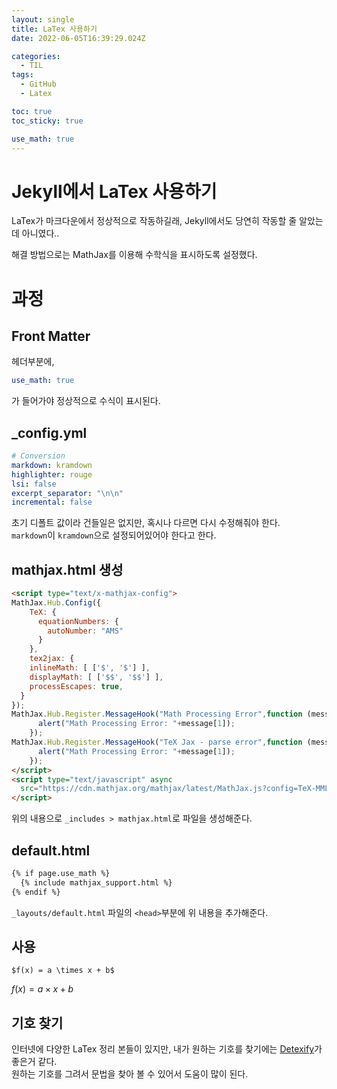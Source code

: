 ```yaml
---
layout: single
title: LaTex 사용하기
date: 2022-06-05T16:39:29.024Z

categories:
  - TIL
tags:
  - GitHub
  - Latex

toc: true
toc_sticky: true

use_math: true
---
```


# Jekyll에서 LaTex 사용하기
LaTex가 마크다운에서 정상적으로 작동하길래, Jekyll에서도 당연히 작동할 줄 알았는데 아니였다..  

해결 방법으로는 MathJax를 이용해 수학식을 표시하도록 설정했다.

# 과정
## Front Matter
헤더부분에,  
```yml
use_math: true
```
가 들어가야 정상적으로 수식이 표시된다.

## _config.yml
```yml
# Conversion
markdown: kramdown
highlighter: rouge
lsi: false
excerpt_separator: "\n\n"
incremental: false
```
초기 디폴트 값이라 건들일은 없지만, 혹시나 다르면 다시 수정해줘야 한다.  
`markdown`이 `kramdown`으로 설정되어있어야 한다고 한다.

## mathjax.html 생성
```html
<script type="text/x-mathjax-config">
MathJax.Hub.Config({
    TeX: {
      equationNumbers: {
        autoNumber: "AMS"
      }
    },
    tex2jax: {
    inlineMath: [ ['$', '$'] ],
    displayMath: [ ['$$', '$$'] ],
    processEscapes: true,
  }
});
MathJax.Hub.Register.MessageHook("Math Processing Error",function (message) {
	  alert("Math Processing Error: "+message[1]);
	});
MathJax.Hub.Register.MessageHook("TeX Jax - parse error",function (message) {
	  alert("Math Processing Error: "+message[1]);
	});
</script>
<script type="text/javascript" async
  src="https://cdn.mathjax.org/mathjax/latest/MathJax.js?config=TeX-MML-AM_CHTML">
</script>
```
위의 내용으로 `_includes > mathjax.html`로 파일을 생성해준다.

## default.html
```html
{% if page.use_math %}
  {% include mathjax_support.html %}
{% endif %}
```
`_layouts/default.html` 파일의 `<head>`부분에 위 내용을 추가해준다.

## 사용
```
$f(x) = a \times x + b$
```
$f(x) = a \times x + b$


## 기호 찾기
인터넷에 다양한 LaTex 정리 본들이 있지만, 내가 원하는 기호를 찾기에는 [Detexify](http://detexify.kirelabs.org/classify.html)가 좋은거 같다.  
원하는 기호를 그려서 문법을 찾아 볼 수 있어서 도움이 많이 된다.